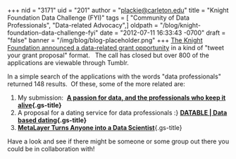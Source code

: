 +++
nid = "3171"
uid = "201"
author = "plackie@carleton.edu"
title = "Knight Foundation Data Challenge (FYI)"
tags = [ "Community of Data Professionals", "Data-related Advocacy",]
oldpath = "/blog/knight-foundation-data-challenge-fyi"
date = "2012-07-11 16:33:43 -0700"
draft = "false"
banner = "/img/blog/blog-placeholder.png"
+++
[The Knight Foundation announced a data-related grant
opportunity](http://newschallenge.tumblr.com/post/24130238607/knight-news-challenge-data-is-now-open "Knight News Challenge")
in a kind of "tweet your grant proposal" format.   The call has closed
but over 800 of the applications are viewable through Tumblr.   

In a simple search of the applications with the words "data
professionals" returned 148 results.  Of these, some of the more
related are: 

1.  My submission:  **[A passion for data, and the professionals who
    keep it
    alive](https://www.google.com/url?q=http://newschallenge.tumblr.com/post/25577591285/a-passion-for-data-and-the-professionals-who-keep-it&sa=U&ei=Xwr-T7CiGYj80QXzxqH6Bg&ved=0CAUQFjAA&client=internal-uds-cse&usg=AFQjCNFnawJH5ZT9qVARbcA_3CsrtprMBQ){.gs-title}**
2.  A proposal for a dating service for data professionals :} **[DATABLE
    | Data based
    dating](http://newschallenge.tumblr.com/post/25577644377/datable-data-based-dating){.gs-title}**
3.  [**MetaLayer Turns Anyone into a Data
    Scientist**](http://newschallenge.tumblr.com/post/24195512269/metalayer-turns-anyone-into-a-data-scientist){.gs-title}

Have a look and see if there might be someone or some group out there
you could be in collaboration with! 
